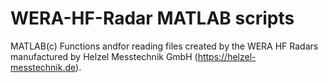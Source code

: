 # WERA-HF-Radar MATLAB scripts
MATLAB(c) Functions andfor reading files created by the WERA HF Radars manufactured by Helzel Messtechnik GmbH (https://helzel-messtechnik.de).
